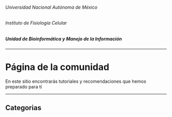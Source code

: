 ###### Universidad Nacional Autónoma de México
###### Instituto de Fisiología Celular
##### Unidad de Bioinformática y Manejo de la Información
___

# Página de la comunidad

En este sitio encontrarás tutoriales y recomendaciones que hemos preparado para tí

___

## Categorias
